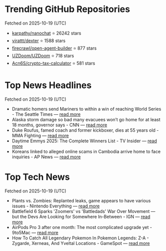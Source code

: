 # Trending GitHub Repositories
Fetched on 2025-10-19 (UTC)

- [karpathy/nanochat](https://github.com/karpathy/nanochat) ⭐ 26242 stars
- [virattt/dexter](https://github.com/virattt/dexter) ⭐ 1588 stars
- [firecrawl/open-agent-builder](https://github.com/firecrawl/open-agent-builder) ⭐ 877 stars
- [UZDoom/UZDoom](https://github.com/UZDoom/UZDoom) ⭐ 718 stars
- [Acn6S/crypto-tax-calculator](https://github.com/Acn6S/crypto-tax-calculator) ⭐ 581 stars

# Top News Headlines
Fetched on 2025-10-19 (UTC)
- Dramatic homers send Mariners to within a win of reaching World Series - The Seattle Times — [read more](https://www.seattletimes.com/sports/mariners/alcs-mariners-one-win-from-world-series-after-late-game-heroics-shake-seattle/)
- Alaska storm damage so bad many evacuees won’t go home for at least 18 months, governor says - CNN — [read more](https://www.cnn.com/2025/10/17/us/alaska-storm-damage-evacuees-hnk)
- Duke Roufus, famed coach and former kickboxer, dies at 55 years old - MMA Fighting — [read more](https://www.mmafighting.com/ufc/450514/duke-roufus-famed-coach-and-former-kickboxer-dies-at-55-years-old)
- Daytime Emmys 2025: The Complete Winners List - TV Insider — [read more](https://www.tvinsider.com/1222509/daytime-emmys-2025-winners/)
- Koreans linked to alleged online scams in Cambodia arrive home to face inquiries - AP News — [read more](https://apnews.com/article/cambodia-south-korea-online-scam-3f6903dd8a22be8e2242d3502c2d2d10)

# Top Tech News
Fetched on 2025-10-19 (UTC)
- Plants vs. Zombies: Replanted leaks, game appears to have various issues - Nintendo Everything — [read more](https://nintendoeverything.com/plants-vs-zombies-replanted-leak-issues/)
- Battlefield 6 Sparks 'Zoomers' vs 'Battledads' War Over Movement — but the Devs Are Looking for Somewhere In-Between - IGN — [read more](https://www.ign.com/articles/battlefield-6-sparks-zoomers-vs-battledads-war-over-movement-but-the-devs-are-looking-for-somewhere-in-between)
- AirPods Pro 3 after one month: The most complicated upgrade yet - 9to5Mac — [read more](https://9to5mac.com/2025/10/17/airpods-pro-3-after-one-month-the-most-complicated-upgrade-yet/)
- How To Catch All Legendary Pokemon In Pokemon Legends: Z-A - Zygarde, Xerneas, And Yveltal Locations - GameSpot — [read more](https://www.gamespot.com/gallery/pokemon-legends-za-legendary-pokemon-zygarde-xerneas-yveltal-guide/2900-7148/)
